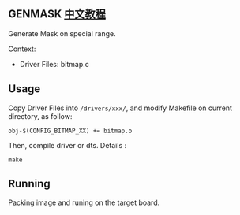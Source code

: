 GENMASK [中文教程](https://biscuitos.github.io/blog/BITMAP_GENMASK/)
----------------------------------

Generate Mask on special range.

Context:

* Driver Files: bitmap.c

## Usage

Copy Driver Files into `/drivers/xxx/`, and modify Makefile on current 
directory, as follow:

```
obj-$(CONFIG_BITMAP_XX) += bitmap.o
```

Then, compile driver or dts. Details :

```
make
```

## Running

Packing image and runing on the target board.
